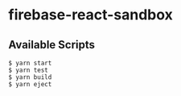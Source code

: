 # firebase-react-sandbox

## Available Scripts

```
$ yarn start
$ yarn test
$ yarn build
$ yarn eject
```
